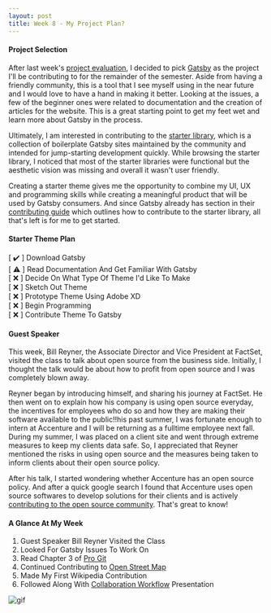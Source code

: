 ```yaml
---
layout: post
title: Week 8 - My Project Plan?
---
```



#### Project Selection
<!-- Chronicle your activities related to the project on which you are going to work. What did you do to install the development environment? What issues are you considering? How are you filtering them? What are you reading? In general, write about the work you are doing on your project. -->
After last week's [project evaluation], I decided to pick [Gatsby] as the project I'll be contributing to for the remainder of the semester. Aside from having a friendly community, this is a tool that I see myself using in the near future and I would love to have a hand in making it better. Looking at the issues, a few of the beginner ones were related to documentation and the creation of articles for the website. This is a great starting point to get my feet wet and learn more about Gatsby in the process.

Ultimately, I am interested in contributing to the [starter library], which is a collection of boilerplate Gatsby sites maintained by the community and intended for jump-starting development quickly. While browsing the starter library, I noticed that most of the starter libraries were functional but the aesthetic vision was missing and overall it wasn't user friendly. 

Creating a starter theme gives me the opportunity to combine my UI, UX and programming skills while creating a meaningful product that will be used by Gatsby consumers. And since Gatsby already has section in their [contributing guide] which outlines how to contribute to the starter library, all that's left is for me to get started.

#### Starter Theme Plan
[ ✔️ ] Download Gatsby <br/>
[ ⚠️ ] Read Documentation And Get Familiar With Gatsby <br/>
[ ❌ ] Decide On What Type Of Theme I'd Like To Make <br/>
[ ❌ ] Sketch Out Theme <br/>
[ ❌ ] Prototype Theme Using Adobe XD <br/>
[ ❌ ] Begin Programming <br/>
[ ❌ ] Contribute Theme To Gatsby <br/>



#### Guest Speaker
<!-- Write about the visit by Bill Reyner. And do not forget to update your Contribution pages and summarize your weekly work.-->
This week, Bill Reyner, the Associate Director and Vice President at FactSet, visited the class to talk about open source from the business side. Initially, I thought the talk would be about how to profit from open source and I was completely blown away. 

Reyner began by introducing himself, and sharing his journey at FactSet. He then went on to explain how his company is using open source everyday, the incentives for employees who do so and how they are making their software available to the public!!his past summer, I was fortunate enough to intern at Accenture and I will be returning as a fulltime employee next fall. During my summer, I was placed on a client site and went through extreme measures to keep my clients data safe. So, I appreciated that Reyner mentioned the risks in using open source and the measures being taken to inform clients about their open source policy.

After his talk, I started wondering whether Accenture has an open source policy. And after a quick google search I found that Accenture uses open source softwares to develop solutions for their clients and is actively [contributing to the open source community]. That's great to know!


#### A Glance At My Week
1. Guest Speaker Bill Reyner Visited the Class
2. Looked For Gatsby Issues To Work On
3. Read Chapter 3 of [Pro Git]
4. Continued Contributing to [Open Street Map]
5. Made My First Wikipedia Contribution
6. Followed Along With [Collaboration Workflow] Presentation

![gif]

<!-- LINKS -->
[project evaluation]:https://hunter-college-ossd-fall-2019.github.io/giocare-weekly/week07/
[Gatsby]: https://www.gatsbyjs.org/
[starter library]: https://www.gatsbyjs.org/starters/
[contributing guide]: https://www.gatsbyjs.org/contributing/submit-to-starter-library/
[contributing to the open source community]: https://accenture.github.io/
[Open Street Map]:https://www.openstreetmap.org/user/giocare/history
[Pro Git]:https://git-scm.com/book/en/v2
[Collaboration Workflow]:http://www.compsci.hunter.cuny.edu/~sweiss/course_materials/csci395.86/slides/collaborating_workflows.html#1
[gif]:https://i.imgur.com/yKCVfQb.gif